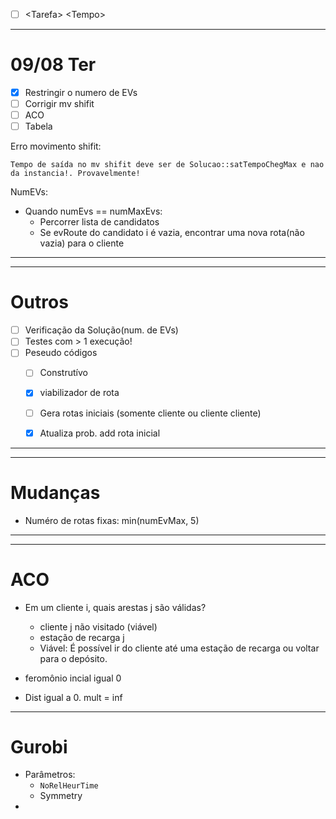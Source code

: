 
- [ ] \<Tarefa\> \<Tempo\>



***

# 09/08 Ter

- [x] Restringir o numero de EVs
- [ ] Corrigir mv shifit
- [ ] ACO
- [ ] Tabela

Erro movimento shifit: 

	Tempo de saída no mv shifit deve ser de Solucao::satTempoChegMax e nao da instancia!. Provavelmente!

NumEVs:

- Quando numEvs == numMaxEvs:
	- Percorrer lista de candidatos 
	- Se evRoute do candidato i é vazia, encontrar uma nova rota(não vazia) para o cliente

***

***

# Outros
- [ ] Verificação da Solução(num. de EVs)
- [ ] Testes com > 1 execução!
- [ ] Peseudo códigos 
	- [ ] Construtívo
	- [x] viabilizador de rota
	- [ ] Gera rotas iniciais (somente cliente ou cliente cliente)
	- [x] Atualiza prob. add rota inicial




***
***

# Mudanças

- Numéro de rotas fixas: min(numEvMax, 5)




***
***

# ACO

- Em um cliente i, quais arestas j são válidas?
	- cliente j não visitado (viável)
	- estação de recarga j
	- Viável: É possível ir do cliente até uma estação de recarga ou voltar para o depósito.


- feromônio incial igual 0
- Dist igual  a 0. mult = inf



---

# Gurobi
- Parâmetros:
	- `NoRelHeurTime`
	- Symmetry
- 

